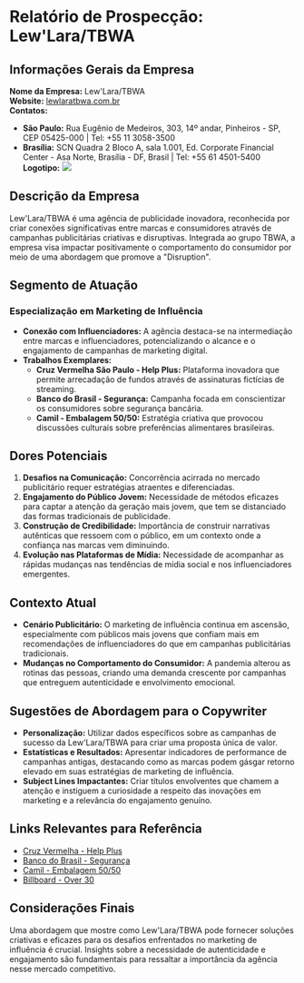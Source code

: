 # Relatório de Prospecção: Lew'Lara/TBWA

## Informações Gerais da Empresa
**Nome da Empresa:** Lew'Lara/TBWA  
**Website:** [lewlaratbwa.com.br](http://www.lewlaratbwa.com.br)  
**Contatos:**  
- **São Paulo:** Rua Eugênio de Medeiros, 303, 14º andar, Pinheiros - SP, CEP 05425-000 | Tel: +55 11 3058-3500  
- **Brasília:** SCN Quadra 2 Bloco A, sala 1.001, Ed. Corporate Financial Center - Asa Norte, Brasília - DF, Brasil | Tel: +55 61 4501-5400  
**Logotipo:** ![](https://cdn.cookielaw.org/logos/c0a325be-6f68-46be-a0de-e4a750890f7d/9cb091d8-7d57-4772-bc33-4ecb9ecd61e8/0fe38de9-0c54-405d-8582-471400a7521d/TBWA-Logo.png)

## Descrição da Empresa
Lew'Lara/TBWA é uma agência de publicidade inovadora, reconhecida por criar conexões significativas entre marcas e consumidores através de campanhas publicitárias criativas e disruptivas. Integrada ao grupo TBWA, a empresa visa impactar positivamente o comportamento do consumidor por meio de uma abordagem que promove a "Disruption".

## Segmento de Atuação
### Especialização em Marketing de Influência
- **Conexão com Influenciadores:** A agência destaca-se na intermediação entre marcas e influenciadores, potencializando o alcance e o engajamento de campanhas de marketing digital.
- **Trabalhos Exemplares:**
  - **Cruz Vermelha São Paulo - Help Plus:** Plataforma inovadora que permite arrecadação de fundos através de assinaturas fictícias de streaming.
  - **Banco do Brasil - Segurança:** Campanha focada em conscientizar os consumidores sobre segurança bancária.
  - **Camil - Embalagem 50/50:** Estratégia criativa que provocou discussões culturais sobre preferências alimentares brasileiras.

## Dores Potenciais
1. **Desafios na Comunicação:** Concorrência acirrada no mercado publicitário requer estratégias atraentes e diferenciadas.
2. **Engajamento do Público Jovem:** Necessidade de métodos eficazes para captar a atenção da geração mais jovem, que tem se distanciado das formas tradicionais de publicidade.
3. **Construção de Credibilidade:** Importância de construir narrativas autênticas que ressoem com o público, em um contexto onde a confiança nas marcas vem diminuindo.
4. **Evolução nas Plataformas de Mídia:** Necessidade de acompanhar as rápidas mudanças nas tendências de mídia social e nos influenciadores emergentes.

## Contexto Atual
- **Cenário Publicitário:** O marketing de influência continua em ascensão, especialmente com públicos mais jovens que confiam mais em recomendações de influenciadores do que em campanhas publicitárias tradicionais.
- **Mudanças no Comportamento do Consumidor:** A pandemia alterou as rotinas das pessoas, criando uma demanda crescente por campanhas que entreguem autenticidade e envolvimento emocional.

## Sugestões de Abordagem para o Copywriter
- **Personalização:** Utilizar dados específicos sobre as campanhas de sucesso da Lew'Lara/TBWA para criar uma proposta única de valor.
- **Estatísticas e Resultados:** Apresentar indicadores de performance de campanhas antigas, destacando como as marcas podem gásgar retorno elevado em suas estratégias de marketing de influência.
- **Subject Lines Impactantes:** Criar títulos envolventes que chamem a atenção e instiguem a curiosidade a respeito das inovações em marketing e a relevância do engajamento genuíno.

## Links Relevantes para Referência
- [Cruz Vermelha - Help Plus](https://lewlaratbwa.com.br/trabalhos/cruz-vermelha-sp/)
- [Banco do Brasil - Segurança](https://lewlaratbwa.com.br/trabalhos/banco-do-brasil-seguranca-3afase/)
- [Camil - Embalagem 50/50](https://lewlaratbwa.com.br/trabalhos/camil-pack-democratico/)
- [Billboard - Over 30](https://lewlaratbwa.com.br/trabalhos/billboard-over-30/)

## Considerações Finais
Uma abordagem que mostre como Lew'Lara/TBWA pode fornecer soluções criativas e eficazes para os desafios enfrentados no marketing de influência é crucial. Insights sobre a necessidade de autenticidade e engajamento são fundamentais para ressaltar a importância da agência nesse mercado competitivo.